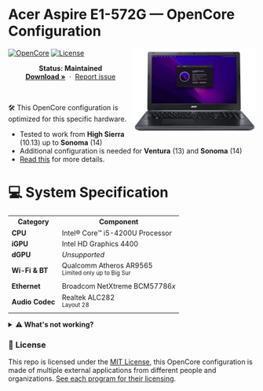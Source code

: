 # Acer Aspire E1-572G — OpenCore Configuration

  <img align="right" src="assets/laptop_monterey.png" alt="laptop_monterey.png" width="250">
  
[![OpenCore](https://img.shields.io/badge/OpenCore-0.9.9-blue.svg)](https://github.com/acidanthera/OpenCorePkg)
[![License](https://img.shields.io/badge/License-MIT-purple.svg)](https://github.com/unitedastronomer/E1-572G-Hackintosh/blob/main/LICENSE.md)


<p align="center">
<strong>Status: Maintained</strong><br>
&nbsp;&nbsp;
<a href="https://github.com/unitedastronomer/E1-572G-Hackintosh/archive/refs/heads/main.zip"><strong>Download »</strong></a> 
&nbsp;·&nbsp;
<a href="https://github.com/unitedastronomer/E1-572G-Hackintosh/issues">Report issue</a>
&nbsp;&nbsp;
</p>
<br>

🛠️ This OpenCore configuration is optimized for this specific hardware. 

   * Tested to work from **High Sierra** (10.13) up to **Sonoma** (14)
   * Additional configuration is needed for **Ventura** (13) and **Sonoma** (14)
   * [Read this](assets/INFO.md) for more details.

<h1>💻 System Specification</h1>

<table>
        <tr>
          <th>Category</th>
          <th>Component</th>
        </tr>
        <tr>
          <td><strong>CPU</strong></td>
          <td>Intel® Core™ i5-4200U Processor</td>
        </tr>
        <tr>
          <td><strong>iGPU</strong></td>
          <td>Intel HD Graphics 4400</td>
        </tr>
        <tr>
          <td><strong>dGPU</strong></td>
          <td><i>Unsupported</i></td>
        </tr>
        <tr>
          <td><strong>Wi-Fi & BT</strong></td>
          <td>Qualcomm Atheros AR9565 <br ><sup>Limited only up to Big Sur</sup></td>
        </tr>
        <tr>
          <td><strong>Ethernet</strong></td>
          <td>Broadcom NetXtreme BCM57786<i>x</i></td>
        </tr>
        <tr>
          <td><strong>Audio Codec</strong></td>
          <td>Realtek ALC282<br ><sup>Layout 28</sup></td>
        </tr>
</table>

<details>
   <summary><b>⚠️ What's not working?</b></summary>
  <br>
   
🛜 WiFi & Bluetooth on Monterey and newer<br >
<sup>There's no working kext for AR9565 on Monterey and newer</sup>

🚀 Graphics Acceleration on Ventura and newer<br >
<sup>Root patching via OCLP is required</sup>

💻 Automatic Lid Wake<br >
<sup>Waking up from sleep requires keyboard tap<sup>

📲 AirDrop<br >
<sup>; and other Airport related features</sup>

🔑 Accessing DRM content<br >
<sup>Use chromium based browsers instead</sup>

💨 Fan reading<br >
<sup>(and so under Windows)</sup>

</details>
   
### 📜 **License** <br>

This repo is licensed under the [MIT License](https://github.com/valnoxy/t480-oc/blob/main/LICENSE), this OpenCore configuration is made of multiple external applications from different people and organizations. [See each program for their licensing](assets/REFERENCE.md).
